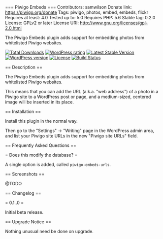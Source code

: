 === Piwigo Embeds ===
Contributors: samwilson
Donate link: https://piwigo.org/donate
Tags: piwigo, photos, embed, embeds, flickr
Requires at least: 4.0
Tested up to: 5.0
Requires PHP: 5.6
Stable tag: 0.2.0
License: GPLv2 or later
License URI: http://www.gnu.org/licenses/gpl-2.0.html

The Piwigo Embeds plugin adds support for embedding photos from whitelisted Piwigo websites.

[![Total Downloads](https://img.shields.io/wordpress/plugin/dt/piwigo-embeds.svg?style=flat-square)]()
[![WordPress rating](https://img.shields.io/wordpress/plugin/r/piwigo-embeds.svg?style=flat-square)]()
[![Latest Stable Version](https://img.shields.io/wordpress/plugin/v/piwigo-embeds.svg?style=flat-square)](https://wordpress.org/plugins/piwigo-embeds)
[![WordPress version](https://img.shields.io/wordpress/v/piwigo-embeds.svg?style=flat-square)]()
[![License](https://img.shields.io/github/license/samwilson/piwigo-embeds.svg?style=flat-square)](https://github.com/samwilson/piwigo-embeds/blob/master/LICENSE.txt)
[![Build Status](https://travis-ci.org/samwilson/piwigo-embeds.svg?branch=master)](https://travis-ci.org/samwilson/piwigo-embeds)

== Description ==

The Piwigo Embeds plugin adds support for embedding photos from whitelisted Piwigo websites.

This means that you can add the URL (a.k.a. "web address")
of a photo in a Piwigo site to a WordPress post or page,
and a medium-sized, centered image will be inserted in its place.

== Installation ==

Install this plugin in the normal way.

Then go to the "Settings" → "Writing" page in the WordPress admin area,
and list your Piwigo site URLs in the new "Piwigo site URLs" field.

== Frequently Asked Questions ==

= Does this modify the database? =

A single option is added, called `piwigo-embeds-urls`.

== Screenshots ==

@TODO

== Changelog ==

= 0.1..0 =

Initial beta release.

== Upgrade Notice ==

Nothing unusual need be done on upgrade.
